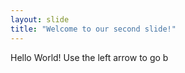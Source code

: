 ```yaml
---
layout: slide
title: "Welcome to our second slide!"
---
```

Hello World!
Use the left arrow to go b
